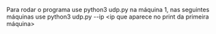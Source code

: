 Para rodar o programa use python3 udp.py na máquina 1, nas seguintes máquinas use python3 udp.py --ip <ip que aparece no print da primeira máquina>
